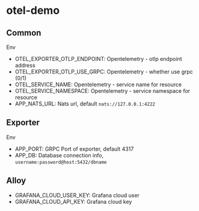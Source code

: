 # otel-demo

## Common

Env

 - OTEL_EXPORTER_OTLP_ENDPOINT: Opentelemetry - otlp endpoint address
 - OTEL_EXPORTER_OTLP_USE_GRPC: Opentelemetry - whether use grpc (0/1)
 - OTEL_SERVICE_NAME: Opentelemetry - service name for resource
 - OTEL_SERVICE_NAMESPACE: Opentelemetry - service namespace for resource
 - APP_NATS_URL: Nats url, default `nats://127.0.0.1:4222`

## Exporter

Env
- APP_PORT: GRPC Port of exporter, default 4317
- APP_DB: Database connection info, `username:password@host:5432/dbname`

## Alloy

- GRAFANA_CLOUD_USER_KEY: Grafana cloud user
- GRAFANA_CLOUD_API_KEY: Grafana cloud key
